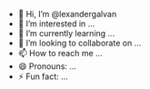 - 👋 Hi, I’m @lexandergalvan
- 👀 I’m interested in ...
- 🌱 I’m currently learning ...
- 💞️ I’m looking to collaborate on ...
- 📫 How to reach me ...
- 😄 Pronouns: ...
- ⚡ Fun fact: ...

<!---
lexandergalvan/lexandergalvan is a ✨ special ✨ repository because its `README.md` (this file) appears on your GitHub profile.
You can click the Preview link to take a look at your changes.
--->
